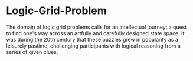 # Logic-Grid-Problem
The domain of logic grid problems calls for an intellectual journey: a quest to find one's way  across an artfully and carefully designed state space. It was during the 20th century that these  puzzles grew in popularity as a leisurely pastime, challenging participants with logical  reasoning from a series of given clues.
